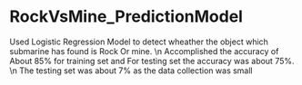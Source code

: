 # RockVsMine_PredictionModel

Used Logistic Regression Model to detect wheather the object which submarine has found is Rock Or mine. \n
Accomplished the accuracy of About 85% for training set and For testing set the accuracy was about 75%. \n
The testing set was about 7% as the data collection was small

